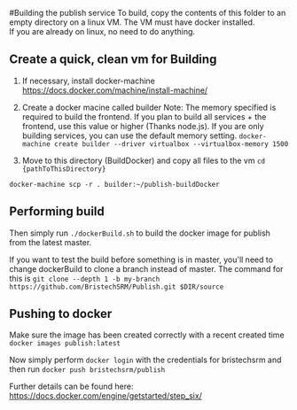 #Building the publish service 
To build, copy the contents of this folder to an empty directory on a linux VM. The VM must have docker installed.  
If you are already on linux, no need to do anything. 

## Create a quick, clean vm for Building

1. If necessary, install docker-machine
https://docs.docker.com/machine/install-machine/
2. Create a docker macine called builder 
Note: The memory specified is required to build the frontend. If you plan to build all services + the frontend, use this value or higher (Thanks node.js). 
If you are only building services, you can use the default memory setting. 
`docker-machine create builder --driver virtualbox --virtualbox-memory 1500`

3. Move to this directory (BuildDocker) and copy all files to the vm
`cd {pathToThisDirectory}`

`docker-machine scp -r . builder:~/publish-buildDocker`

## Performing build

Then simply run `./dockerBuild.sh` to build the docker image for publish from the latest master.

If you want to test the build before something is in master, 
you'll need to change dockerBuild to clone a branch instead of master. The command for this is
`git clone --depth 1 -b my-branch https://github.com/BristechSRM/Publish.git $DIR/source`

## Pushing to docker
Make sure the image has been created correctly with a recent created time
`docker images publish:latest`

Now simply perform `docker login` with the credentials for bristechsrm and then run 
`docker push bristechsrm/publish`

Further details can be found here: 
https://docs.docker.com/engine/getstarted/step_six/ 